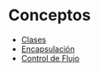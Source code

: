 # Conceptos

 - [Clases](clases.md)
 - [Encapsulación](encapsulación.md)
 - [Control de Flujo](control%20de%20flujo.md)